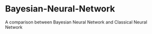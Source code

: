 # Bayesian-Neural-Network

A comparison between Bayesian Neural Network and Classical Neural Network